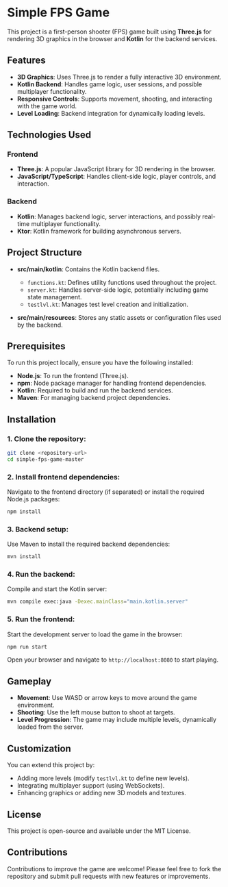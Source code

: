 # Simple FPS Game

This project is a first-person shooter (FPS) game built using **Three.js** for rendering 3D graphics in the browser and **Kotlin** for the backend services.

## Features

- **3D Graphics**: Uses Three.js to render a fully interactive 3D environment.
- **Kotlin Backend**: Handles game logic, user sessions, and possible multiplayer functionality.
- **Responsive Controls**: Supports movement, shooting, and interacting with the game world.
- **Level Loading**: Backend integration for dynamically loading levels.

## Technologies Used

### Frontend
- **Three.js**: A popular JavaScript library for 3D rendering in the browser.
- **JavaScript/TypeScript**: Handles client-side logic, player controls, and interaction.

### Backend
- **Kotlin**: Manages backend logic, server interactions, and possibly real-time multiplayer functionality.
- **Ktor**: Kotlin framework for building asynchronous servers.
  
## Project Structure

- **src/main/kotlin**: Contains the Kotlin backend files.
  - `functions.kt`: Defines utility functions used throughout the project.
  - `server.kt`: Handles server-side logic, potentially including game state management.
  - `testlvl.kt`: Manages test level creation and initialization.
  
- **src/main/resources**: Stores any static assets or configuration files used by the backend.

## Prerequisites

To run this project locally, ensure you have the following installed:

- **Node.js**: To run the frontend (Three.js).
- **npm**: Node package manager for handling frontend dependencies.
- **Kotlin**: Required to build and run the backend services.
- **Maven**: For managing backend project dependencies.

## Installation

### 1. Clone the repository:

```bash
git clone <repository-url>
cd simple-fps-game-master
```

### 2. Install frontend dependencies:

Navigate to the frontend directory (if separated) or install the required Node.js packages:

```bash
npm install
```

### 3. Backend setup:

Use Maven to install the required backend dependencies:

```bash
mvn install
```

### 4. Run the backend:

Compile and start the Kotlin server:

```bash
mvn compile exec:java -Dexec.mainClass="main.kotlin.server"
```

### 5. Run the frontend:

Start the development server to load the game in the browser:

```bash
npm run start
```

Open your browser and navigate to `http://localhost:8080` to start playing.

## Gameplay

- **Movement**: Use WASD or arrow keys to move around the game environment.
- **Shooting**: Use the left mouse button to shoot at targets.
- **Level Progression**: The game may include multiple levels, dynamically loaded from the server.

## Customization

You can extend this project by:

- Adding more levels (modify `testlvl.kt` to define new levels).
- Integrating multiplayer support (using WebSockets).
- Enhancing graphics or adding new 3D models and textures.
  
## License

This project is open-source and available under the MIT License.

## Contributions

Contributions to improve the game are welcome! Please feel free to fork the repository and submit pull requests with new features or improvements.

